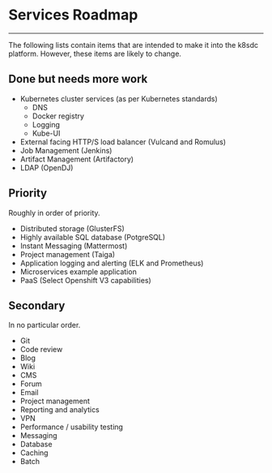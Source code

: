 # Services Roadmap

<hr>

The following lists contain items that are intended to make it into the k8sdc platform. However, these items are likely to change.

## Done but needs more work

* Kubernetes cluster services (as per Kubernetes standards)
    - DNS
    - Docker registry
    - Logging
    - Kube-UI
* External facing HTTP/S load balancer (Vulcand and Romulus)
* Job Management (Jenkins)
* Artifact Management (Artifactory)
* LDAP (OpenDJ)

## Priority

Roughly in order of priority.

* Distributed storage (GlusterFS)
* Highly available SQL database (PotgreSQL)
* Instant Messaging (Mattermost)
* Project management (Taiga)
* Application logging and alerting (ELK and Prometheus)
* Microservices example application
* PaaS (Select Openshift V3 capabilities)

## Secondary

In no particular order.

* Git
* Code review
* Blog
* Wiki
* CMS
* Forum
* Email
* Project management
* Reporting and analytics
* VPN
* Performance / usability testing
* Messaging
* Database
* Caching
* Batch

